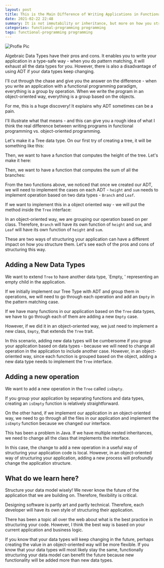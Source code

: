 ```yaml
---
layout: post
title: This is the Main Difference of Writing Applications in Functional Programming vs. Object-Oriented Programming
date: 2021-02-22 22:48
summary: It is not immutability or inheritance, but more on how you structure your application
categories: functional-programming programming 
tags: functional-programming programming 
---
```



<img src="{{site.baseurl}}/images/this-is-the-main-difference-of-writing-applications-in-functional-programming-vs-object-oriented-programming/The Main Difference of Functional Programming and Object Oriented.png" alt="Profle Pic"/>

Algebraic Data Types have their pros and cons. It enables you to write your application in a type-safe way - when you do pattern matching, it will exhaust all the data types for you. However, there is also a disadvantage of using ADT if your data types keep changing.

I'll cut through the chase and give you the answer on the difference - when you write an application with a functional programming paradigm, everything is a group by operation. When we write the program in an object-oriented way, everything is a group based on the objects. 

For me, this is a huge discovery! It explains why ADT sometimes can be a pain.

I'll illustrate what that means - and this can give you a rough idea of what I think the real difference between writing programs in functional programming vs. object-oriented programming. 

Let's make it a Tree data type. On our first try of creating a tree, it will be something like this:

<script src="https://gist.github.com/edwardGunawan/2ba4c9ab196395191a1eb862532070da.js"></script>

Then, we want to have a function that computes the height of the tree. Let's make it here:
<script src="https://gist.github.com/edwardGunawan/1925448288aa32732a2b4f53fa867dc7.js"></script>

Then, we want to have a function that computes the sum of all the branches:
<script src="https://gist.github.com/edwardGunawan/c3f77f2c4a496c04e82984bf3c261f16.js"></script>


From the two functions above, we noticed that once we created our ADT, we will need to implement the cases on each ADT - `height` and `sum` needs to implement operation based on two data types - `Branch` and `Leaf`.

If we want to implement this in a object oriented way - we will put the method inside the `Tree` interface:
<script src="https://gist.github.com/edwardGunawan/65918370340a3275d4826d4c9a7dd671.js"></script>

In an object-oriented way, we are grouping our operation based on per class. Therefore, `Branch` will have its own function of `height` and `sum`, and `Leaf` will have its own function of `height` and `sum`.


These are two ways of structuring your application can have a different impact on how you structure them. Let's see each of the pros and cons of structuring this way.

## Adding a New Data Types
We want to extend `Tree` to have another data type, `Empty, ' representing an empty child in the application. 

If we initially implement our Tree Type with ADT and group them in operations, we will need to go through each operation and add an `Empty` in the pattern matching case.

<script src="https://gist.github.com/edwardGunawan/a0c3ed41c3fbd36d65ac77bb25460dfd.js"></script>

If we have many functions in our application based on the `Tree` data types, we have to go through each of them are adding a new `Empty` case.

However, if we did it in an object-oriented way, we just need to implement a new class, `Empty`, that extends the `Tree` trait.

<script src="https://gist.github.com/edwardGunawan/b72b1eed126f481680ecf45b4ca94299.js"></script>

In this scenario, adding new data types will be cumbersome if you group your application based on data types - because we will need to change all operation in the application to include another case. However, in an object-oriented way, since each function is grouped based on the object, adding a new data type needs to implement the `Tree` interface.

## Adding a new operation
We want to add a new operation in the `Tree` called `isEmpty`.

If you group your application by separating functions and data types, creating an `isEmpty` function is relatively straightforward.

<script src="https://gist.github.com/edwardGunawan/ad7adb5984ebd166c1de61fdadb80d45.js"></script>

On the other hand, if we implement our application in an object-oriented way, we need to go through all the files in our application and implement the `isEmpty` function because we changed our interface.
<script src="https://gist.github.com/edwardGunawan/311e2bb7aa72f2a8d188ba06de5966dd.js"></script>

This has been a problem in Java. If we have multiple nested inheritances, we need to change all the class that implements the interface.

In this case, the change to add a new operation in a useful way of structuring your application code is local. However, in an object-oriented way of structuring your application, adding a new process will profoundly change the application structure.


## What do we learn here?
Structure your data model wisely! We never know the future of the application that we are building on. Therefore, flexibility is critical. 

Designing software is partly art and partly technical. Therefore, each developer will have its own style of structuring their application.

There has been a topic all over the web about what is the best practice in structuring your code. However, I think the best way is based on your current application and business logic.

If you know that your data types will keep changing in the future,  perhaps creating the value in an object-oriented way will be more flexible. If you know that your data types will most likely stay the same, functionally structuring your data model can benefit the future because new functionality will be added more than new data types.


